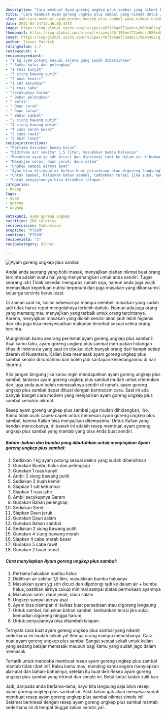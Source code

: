 ```yaml
---
description: "Cara membuat Ayam goreng ungkep plus sambal yang nikmat Untuk Jualan"
title: "Cara membuat Ayam goreng ungkep plus sambal yang nikmat Untuk Jualan"
slug: 440-cara-membuat-ayam-goreng-ungkep-plus-sambal-yang-nikmat-untuk-jualan
date: 2021-04-24T15:46:30.447Z
image: https://img-global.cpcdn.com/recipes/46f196aef72aebcc/680x482cq70/ayam-goreng-ungkep-plus-sambal-foto-resep-utama.jpg
thumbnail: https://img-global.cpcdn.com/recipes/46f196aef72aebcc/680x482cq70/ayam-goreng-ungkep-plus-sambal-foto-resep-utama.jpg
cover: https://img-global.cpcdn.com/recipes/46f196aef72aebcc/680x482cq70/ayam-goreng-ungkep-plus-sambal-foto-resep-utama.jpg
author: Trevor Patrick
ratingvalue: 3.7
reviewcount: 4
recipeingredient:
- "1 kg ayam potong sesuai selera yang sudah dibersihkan"
- " Bumbu halus dan pelengkap"
- "1 ruas kunyit"
- "3 siung bawang putih"
- "2 buah kemiri"
- "1 sdt ketumbar"
- "1 ruas jahe"
- "secukupnya Garam"
- " Bahan pelengkap"
- " Serei"
- " Daun jeruk"
- " Daun salam"
- " Bahan sambal"
- "2 siung bawang putih"
- "4 siung bawang merah"
- "4 cabe merah besar"
- "5 cabe rawit"
- "2 buah tomat"
recipeinstructions:
- "Pertama haluskan bumbu halus"
- "Didihkan air sekitar 1,5 liter, masukkkan bumbu halusnya"
- "Masukkan ayam yg sdh dicuci dan dipotongi tadi ke dalam air + bumbu halus, pastikan airnya cukup minimal sampai diatas permukaan ayamnya"
- "Masukjan serei, daun jeruk, daun salam"
- "Ungkep sampai airnya asat"
- "Ayam bisa disimpan di kulkas buat persediaan atau digoreng langsung"
- "Untuk sambel, haluskan bahan sambel, tambahkan terasi jika suka, kemudian digoreng hingga harum,"
- "Untuk penyajiannya bisa ditambah lalapan."
categories:
- Resep
tags:
- ayam
- goreng
- ungkep

katakunci: ayam goreng ungkep 
nutrition: 260 calories
recipecuisine: Indonesian
preptime: "PT28M"
cooktime: "PT59M"
recipeyield: "2"
recipecategory: Dinner

---
```



![Ayam goreng ungkep plus sambal](https://img-global.cpcdn.com/recipes/46f196aef72aebcc/680x482cq70/ayam-goreng-ungkep-plus-sambal-foto-resep-utama.jpg)

Andai anda seorang yang hobi masak, menyajikan olahan nikmat buat orang tercinta adalah suatu hal yang menyenangkan untuk anda sendiri. Tugas seorang istri Tidak sekedar mengurus rumah saja, namun anda juga wajib memastikan keperluan nutrisi terpenuhi dan juga masakan yang dikonsumsi keluarga tercinta harus lezat.

Di zaman  saat ini, kalian sebenarnya mampu membeli masakan yang sudah jadi tidak harus repot mengolahnya terlebih dahulu. Namun ada juga orang yang memang mau menyajikan yang terbaik untuk orang tercintanya. Karena, menyajikan masakan yang diolah sendiri akan jauh lebih higienis dan kita juga bisa menyesuaikan makanan tersebut sesuai selera orang tercinta. 



Mungkinkah kamu seorang penikmat ayam goreng ungkep plus sambal?. Asal kamu tahu, ayam goreng ungkep plus sambal merupakan hidangan khas di Indonesia yang saat ini disukai oleh banyak orang dari hampir setiap daerah di Nusantara. Kalian bisa memasak ayam goreng ungkep plus sambal sendiri di rumahmu dan boleh jadi santapan kesenanganmu di hari liburmu.

Kita jangan bingung jika kamu ingin mendapatkan ayam goreng ungkep plus sambal, lantaran ayam goreng ungkep plus sambal mudah untuk ditemukan dan juga anda pun boleh memasaknya sendiri di rumah. ayam goreng ungkep plus sambal dapat dibuat dengan bermacam cara. Saat ini ada banyak banget cara modern yang menjadikan ayam goreng ungkep plus sambal semakin nikmat.

Resep ayam goreng ungkep plus sambal juga mudah dihidangkan, lho. Kamu tidak usah capek-capek untuk memesan ayam goreng ungkep plus sambal, karena Kalian bisa menyajikan ditempatmu. Untuk Kalian yang hendak mencobanya, di bawah ini adalah resep membuat ayam goreng ungkep plus sambal yang mantab yang bisa Anda buat sendiri.

<!--inarticleads1-->

##### Bahan-bahan dan bumbu yang dibutuhkan untuk menyiapkan Ayam goreng ungkep plus sambal:

1. Sediakan 1 kg ayam potong sesuai selera yang sudah dibersihkan
1. Gunakan  Bumbu halus dan pelengkap
1. Gunakan 1 ruas kunyit
1. Ambil 3 siung bawang putih
1. Sediakan 2 buah kemiri
1. Siapkan 1 sdt ketumbar
1. Siapkan 1 ruas jahe
1. Ambil secukupnya Garam
1. Gunakan  Bahan pelengkap
1. Sediakan  Serei
1. Siapkan  Daun jeruk
1. Gunakan  Daun salam
1. Gunakan  Bahan sambal
1. Sediakan 2 siung bawang putih
1. Gunakan 4 siung bawang merah
1. Siapkan 4 cabe merah besar
1. Gunakan 5 cabe rawit
1. Gunakan 2 buah tomat




<!--inarticleads2-->

##### Cara menyiapkan Ayam goreng ungkep plus sambal:

1. Pertama haluskan bumbu halus
1. Didihkan air sekitar 1,5 liter, masukkkan bumbu halusnya
1. Masukkan ayam yg sdh dicuci dan dipotongi tadi ke dalam air + bumbu halus, pastikan airnya cukup minimal sampai diatas permukaan ayamnya
1. Masukjan serei, daun jeruk, daun salam
1. Ungkep sampai airnya asat
1. Ayam bisa disimpan di kulkas buat persediaan atau digoreng langsung
1. Untuk sambel, haluskan bahan sambel, tambahkan terasi jika suka, kemudian digoreng hingga harum,
1. Untuk penyajiannya bisa ditambah lalapan.




Ternyata cara buat ayam goreng ungkep plus sambal yang nikamt sederhana ini mudah sekali ya! Semua orang mampu mencobanya. Cara buat ayam goreng ungkep plus sambal Sangat sesuai sekali untuk kalian yang sedang belajar memasak maupun bagi kamu yang sudah jago dalam memasak.

Tertarik untuk mencoba membuat resep ayam goreng ungkep plus sambal mantab tidak ribet ini? Kalau kamu mau, mending kamu segera menyiapkan alat-alat dan bahan-bahannya, setelah itu buat deh Resep ayam goreng ungkep plus sambal yang nikmat dan simple ini. Betul-betul taidak sulit kan. 

Jadi, daripada anda berlama-lama, hayo kita langsung saja bikin resep ayam goreng ungkep plus sambal ini. Pasti kalian gak akan menyesal sudah membuat resep ayam goreng ungkep plus sambal nikmat simple ini! Selamat berkreasi dengan resep ayam goreng ungkep plus sambal mantab sederhana ini di tempat tinggal kalian sendiri,ya!.

